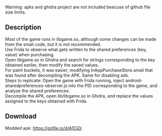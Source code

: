 Warning: apks and ghidra project are not included beacuse of github file size limits.

## Description
Most of the game runs in libgame.so, although some changes can be made from the smali code, but it is not recommended.  
Use Frida to observe what gets written to the shared preferences (key, value) when purchasing.  
Open libgame.so in Ghidra and search for strings corresponding to the key obtained earlier, then modify the saved values.  
For paint buckets, it was easier, modifying InAppPurchaseStore.smali that was found after decompiling the APK. Same for disabling ads.  
Steps to replicate: Open the game with Frida running, inject android-sharedpreferences-observer.js into the PID corresponding to the game, and analyze the shared preferences.  
Decompile the APK, open lib/libgame.so in Ghidra, and replace the values assigned to the keys obtained with Frida.  

## Download

Modded apk: 
https://gofile.io/d/A1CjDj
